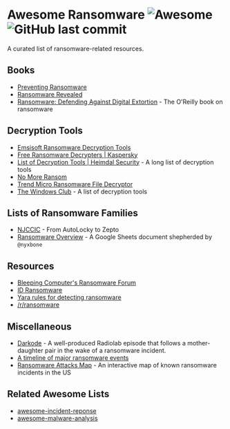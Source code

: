 # Awesome Ransomware ![Awesome](https://cdn.rawgit.com/sindresorhus/awesome/d7305f38d29fed78fa85652e3a63e154dd8e8829/media/badge.svg)  ![GitHub last commit](https://img.shields.io/github/last-commit/bbbbbrie/awesome-ransomware)
A curated list of ransomware-related resources.

## Books
  - [Preventing Ransomware](https://www.packtpub.com/application-development/preventing-ransomware)
  - [Ransomware Revealed](https://www.apress.com/gp/book/9781484242544) 
  - [Ransomware: Defending Against Digital Extortion](https://www.oreilly.com/library/view/ransomware/9781491967874/) - The O'Reilly book on ransomware

## Decryption Tools
  - [Emsisoft Ransomware Decryption Tools](https://www.emsisoft.com/ransomware-decryption-tools/)
  - [Free Ransomware Decrypters | Kaspersky](https://noransom.kaspersky.com/)
  - [List of Decryption Tools | Heimdal Security](https://heimdalsecurity.com/blog/ransomware-decryption-tools/) - A long list of decryption tools
  - [No More Ransom](https://www.nomoreransom.org)
  - [Trend Micro Ransomware File Decryptor](https://success.trendmicro.com/solution/1114221-downloading-and-using-the-trend-micro-ransomware-file-decryptor)
  - [The Windows Club](https://www.thewindowsclub.com/list-ransomware-decryptor-tools) - A list of decryption tools

## Lists of Ransomware Families
  - [NJCCIC](https://www.cyber.nj.gov/threat-profiles/ransomware/) - From AutoLocky to Zepto
  - [Ransomware Overview](https://docs.google.com/spreadsheets/d/1TWS238xacAto-fLKh1n5uTsdijWdCEsGIM0Y0Hvmc5g/pubhtml) - A Google Sheets document shepherded by `@nyxbone`

## Resources
  - [Bleeping Computer's Ransomware Forum](https://www.bleepingcomputer.com/forums/f/239/ransomware-help-tech-support/)
  - [ID Ransomware](https://id-ransomware.malwarehunterteam.com/)
  - [Yara rules for detecting ransomware](https://github.com/advanced-threat-research/Yara-Rules/tree/master/ransomware)
  - [/r/ransomware](https://www.reddit.com/r/Ransomware/)

## Miscellaneous
  - [Darkode](https://www.wnycstudios.org/podcasts/radiolab/articles/darkode) - A well-produced Radiolab episode that follows a mother-daughter pair in the wake of a ransomware incident.
  - [A timeline of major ransomware events](https://kraftbusiness.com/wp-content/uploads/2019/01/history-evolution-of-ransomware.png)
  - [Ransomware Attacks Map](https://statescoop.com/ransomware-map/) - An interactive map of known ransomware incidents in the US

## Related Awesome Lists
  - [awesome-incident-reponse](https://github.com/meirwah/awesome-incident-response)
  - [awesome-malware-analysis](https://github.com/rshipp/awesome-malware-analysis)
